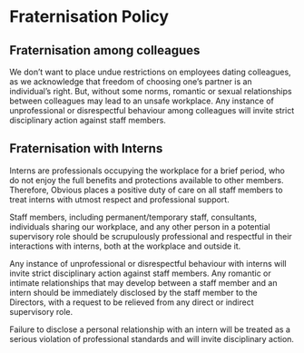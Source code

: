 # Fraternisation Policy

## Fraternisation among colleagues

We don’t want to place undue restrictions on employees dating colleagues, as we acknowledge that freedom of choosing one’s partner is an individual’s right. But, without some norms, romantic or sexual relationships between colleagues may lead to an unsafe workplace. Any instance of unprofessional or disrespectful behaviour among colleagues will invite strict disciplinary action against staff members.

## Fraternisation with Interns

Interns are professionals occupying the workplace for a brief period, who do not enjoy the full benefits and protections available to other members. Therefore, Obvious places a positive duty of care on all staff members to treat interns with utmost respect and professional support.

Staff members, including permanent/temporary staff, consultants, individuals sharing our workplace, and any other person in a potential supervisory role should be scrupulously professional and respectful in their interactions with interns, both at the workplace and outside it.

Any instance of unprofessional or disrespectful behaviour with interns will invite strict disciplinary action against staff members. Any romantic or intimate relationships that may develop between a staff member and an intern should be immediately disclosed by the staff member to the Directors, with a request to be relieved from any direct or indirect supervisory role.

Failure to disclose a personal relationship with an intern will be treated as a serious violation of professional standards and will invite disciplinary action.  


